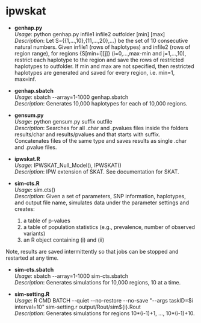 # ipwskat

* **genhap.py**  
 _Usage_: python genhap.py infile1 infile2 outfolder [min] [max]  
 _Description_: Let S={{1,...,10},{11,...,20},...} be the set of 10 consecutive natural numbers. Given infile1 (rows of haplotypes) and infile2 (rows of region range), for regions {S[min+i][j]} (i=0,...,max-min and j=1,...,10), restrict each haplotype to the region and save the rows of restricted haplotypes to outfolder. If min and max are not specified, then restricted haplotypes are generated and saved for every region, i.e. min=1, max=inf.

* **genhap.sbatch**  
 _Usage_: sbatch --array=1-1000 genhap.sbatch  
 _Description_: Generates 10,000 haplotypes for each of 10,000 regions.

* **gensum.py**  
  _Usage_: python gensum.py suffix outfile  
  _Description_: Searches for all .char and .pvalues files inside the folders results/char and results/pvalues and that starts with suffix. Concatenates files of the same type and saves results as single .char and .pvalue files.

* **ipwskat.R**  
 _Usage_: IPWSKAT_Null_Model(), IPWSKAT()  
 _Description_: IPW extension of SKAT. See documentation for SKAT.

* **sim-cts.R**  
 _Usage_: sim.cts()  
 _Description_: Given a set of parameters, SNP information, haplotypes, and output file name, simulates data under the parameter settings and creates:
  1. a table of p-values  
  2. a table of population statistics (e.g., prevalence, number of observed variants)  
  3. an R object containing (i) and (ii)  

 Note, results are saved intermittently so that jobs can be stopped and restarted at any time.

* **sim-cts.sbatch**  
 _Usage_: sbatch --array=1-1000 sim-cts.sbatch  
 _Description_: Generates simulations for 10,000 regions, 10 at a time.

* **sim-setting.R**  
 _Usage_: R CMD BATCH --quiet --no-restore --no-save "--args taskID=$i interval=10" sim-setting.r output/Rout/sim${i}.Rout  
 _Description_: Generates simulations for regions 10*(i-1)+1, ..., 10*(i-1)+10.
